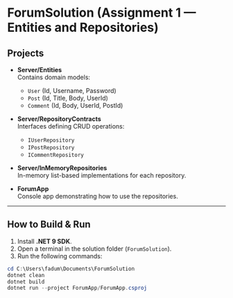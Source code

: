 # ForumSolution (Assignment 1 — Entities and Repositories)

## Projects
- **Server/Entities**  
  Contains domain models:  
  - `User` (Id, Username, Password)  
  - `Post` (Id, Title, Body, UserId)  
  - `Comment` (Id, Body, UserId, PostId)  

- **Server/RepositoryContracts**  
  Interfaces defining CRUD operations:  
  - `IUserRepository`  
  - `IPostRepository`  
  - `ICommentRepository`  

- **Server/InMemoryRepositories**  
  In-memory list-based implementations for each repository.  

- **ForumApp**  
  Console app demonstrating how to use the repositories.  

---

## How to Build & Run

1. Install **.NET 9 SDK**.  
2. Open a terminal in the solution folder (`ForumSolution`).  
3. Run the following commands:

```powershell
cd C:\Users\fadum\Documents\ForumSolution
dotnet clean
dotnet build
dotnet run --project ForumApp/ForumApp.csproj
